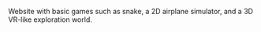 Website with basic games such as snake, a 2D airplane simulator, and a 3D VR-like exploration world.
